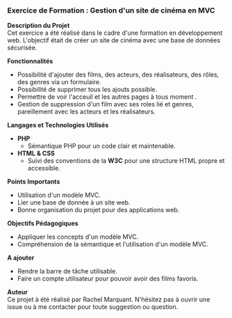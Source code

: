 ### Exercice de Formation : Gestion d'un site de cinéma en MVC

**Description du Projet**  
Cet exercice a été réalisé dans le cadre d'une formation en développement web. 
L'objectif était de créer un site de cinéma avec une base de données sécurisée.

**Fonctionnalités**
* Possibilité d'ajouter des films, des acteurs, des réalisateurs, des rôles, des genres via un formulaire.
* Possibilité de supprimer tous les ajouts possible.
* Permettre de voir l'acceuil et les autres pages à tous moment .
* Gestion de suppression d'un film avec ses roles lié et genres, pareillement avec les acteurs et les réalisateurs.

**Langages et Technologies Utilisés**
*  **PHP**
   * Sémantique PHP pour un code clair et maintenable.
* **HTML & CSS**
   * Suivi des conventions de la **W3C** pour une structure HTML propre et accessible.

**Points Importants**
* Utilisation d'un modèle MVC.
* Lier une base de donnée à un site web.
* Bonne organisation du projet pour des applications web.
  
**Objectifs Pédagogiques**
* Appliquer les concepts d'un modèle MVC.
* Compréhension de la sémantique et l'utilisation d'un modèle MVC.
  
**A ajouter**
* Rendre la barre de tâche utilisable.
* Faire un compte utilisateur pour pouvoir avoir des films favoris.
  
**Auteur**  
Ce projet à été réalisé par Rachel Marquant.
N'hésitez pas à ouvrir une issue ou à me contacter pour toute suggestion ou question.
